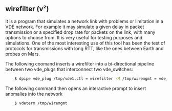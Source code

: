 ## wirefilter (v²)

It is a program that simulates a network link with problems or limitation in a VDE network. For
example it may simulate a given delay in packet transmission or a specified drop rate for packets on
the link, with many options to choose from. It is very useful for testing purposes and simulations.
One of the most interesting use of this tool has been the test of protocols for transmissions with
long RTT, like the ones between Earth and probes on Mars.

The following coomand inserts a wirefilter into a bi-directional pipeline between two vde\_plugs that
interconnect two vde\_switches:
```bash
    $ dpipe vde_plug /tmp/vde1.ctl = wirefilter -M /tmp/wiremgmt = vde_plug /tmp/vde2.ctl
```

The following command then opens an interactive prompt to insert anomalies into the network
```bash
    $ vdeterm /tmp/wiremgmt
```
